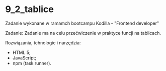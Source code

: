 # 9_2_tablice

Zadanie wykonane w ramamch bootcampu Kodilla - "Frontend developer"

Zadanie:
Zadanie ma na celu przećwiczenie w praktyce funcji na tablicach.

Rozwiązania, tchnologie i narzędzia:
- HTML 5;
- JavaScript;
- npm (task runner).

